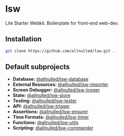 # lsw

Lite Starter Webkit. Boilerplate for front-end web-dev.

## Installation

```sh
git clone https://github.com/allnulled/lsw.git .
```

## Default subprojects

- **Database:** [@allnulled/lsw-database](https://github.com/allnulled/lsw-database)
- **External Resources:** [@allnulled/lsw-importer](https://github.com/allnulled/lsw-importer)
- **Screen Debugger:** [@allnulled/lsw-logger](https://github.com/allnulled/lsw-logger)
- **State:** [@allnulled/lsw-store](https://github.com/allnulled/lsw-store)
- **Testing:** [@allnulled/lsw-tester](https://github.com/allnulled/lsw-tester)
- **API:** [@allnulled/lsw-trigger](https://github.com/allnulled/lsw-trigger)
- **Assertions:** [@allnulled/lsw-ensurer](https://github.com/allnulled/lsw-ensurer)
- **Time Formats:** [@allnulled/lsw-timer](https://github.com/allnulled/lsw-timer)
- **Functions:** [@allnulled/lsw-utils](https://github.com/allnulled/lsw-utils)
- **Scripting:** [@allnulled/lsw-commander](https://github.com/allnulled/lsw-commander)

